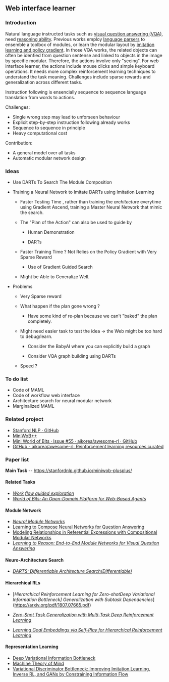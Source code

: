 ## Web interface learner

### Introduction
Natural language instructed tasks such as [visual question answering (VQA)](https://ieeexplore.ieee.org/stamp/stamp.jsp?tp=&arnumber=8237355), need [reasoning ability](https://papers.nips.cc/paper/8203-learning-to-reason-with-third-order-tensor-products.pdf). Previous works employ [language parsers](https://arxiv.org/pdf/1511.02799.pdf) to ensemble a toolbox of modules, or learn the modular layout by [imitation learning and policy gradient](https://ieeexplore.ieee.org/stamp/stamp.jsp?tp=&arnumber=8237355). In those VQA works, the related objects can often be idenfied from question sentense and linked to objects in the image by specific modular. Therefore, the actions involve only "seeing". For web interface learner, the actions include mouse clicks and simple keyboard operations. It needs more complex reinforcement learning techniques to understand the task meaning. Challenges include sparse rewards and generalization across different tasks.

Instruction following is ensencially sequence to sequence language translation from words to actions.

Challenges:
- Single wrong step may lead to unforseen behaviour
- Explicit step-by-step instruction following already works
- Sequence to sequence in principle
- Heavy computational cost

Contribution:
- A general model over all tasks
- Automatic modular network design

### Ideas

- Use DARTs To Search The Module Composition
- Training a Neural Network to Imitate DARTs using Imitation Learning

  - Faster Testing Time , rather than training the _architecture_ everytime using Gradient Ascend, training a Master Neural Network that mimic the search.

  - The "Plan of the Action" can also be used to guide by

    - Human Demonstration

    - DARTs

  - Faster Training Time ? Not Relies on the Policy Gradient with Very Sparse Reward

    - Use of Gradient Guided Search

  - Might be Able to Generalize Well.

- Problems

    - Very Sparse reward

    - What happen if the plan gone wrong ?

      - Have some kind of re-plan because we can't "baked" the plan completely.

    - Might need easier task to test the idea -> the Web might be too hard to debug/learn.

      - Consider the BabyAI where you can explicitly build a graph

      - Consider VQA graph building using DARTs

    - Speed ?


### To do list

- Code of MAML
- Code of workflow web interface
- Architecture search for neural modular network
- Marginalized MAML

### Related project
- [Stanford NLP · GitHub](https://github.com/stanfordnlp)
- [MiniWoB++](https://github.com/stanfordnlp/miniwob-plusplus)
- [Mini World of Bits · Issue #55 · aikorea/awesome-rl · GitHub](https://github.com/aikorea/awesome-rl/issues/55)
- [GitHub - aikorea/awesome-rl: Reinforcement learning resources curated](https://github.com/aikorea/awesome-rl)

### Paper list

**Main Task** -- https://stanfordnlp.github.io/miniwob-plusplus/

#### Related Tasks
- [*Work flow guided exploration*](https://arxiv.org/pdf/1802.08802.pdf)
- [*World of Bits: An Open-Domain Platform for Web-Based Agents*](http://proceedings.mlr.press/v70/shi17a/shi17a.pdf)

#### Module Network
- [*Neural Module Networks*](https://arxiv.org/abs/1511.02799)
- [Learning to Compose Neural Networks for Question Answering](https://arxiv.org/abs/1601.01705)
- [Modeling Relationships in Referential Expressions with Compositional Modular Networks](https://arxiv.org/abs/1611.09978)
- [*Learning to Reason: End-to-End Module Networks for Visual Question Answering*](https://arxiv.org/abs/1704.05526)

#### Neuro-Architecture Search

- [*DARTS: Differentiable Architecture Search(Differentiable)*](https://arxiv.org/abs/1806.09055)

#### Hierarchical RLs

- [*Hierarchical Reinforcement Learning for Zero-shotDeep Variational Information Bottleneck]
Generalization with Subtask Dependencies*](https://arxiv.org/pdf/1807.07665.pdf)

- [*Zero-Shot Task Generalization with Multi-Task Deep Reinforcement Learning*](https://arxiv.org/pdf/1706.05064.pdf)

- [*Learning Goal Embeddings via Self-Play for
Hierarchical Reinforcement Learning*](https://arxiv.org/pdf/1811.09083.pdf)

#### Representation Learning 

- [Deep Variational Information Bottleneck](https://arxiv.org/abs/1612.00410)
- [Machine Theory of Mind](https://arxiv.org/abs/1802.07740)
- [Variational Discriminator Bottleneck: Improving Imitation Learning, Inverse RL, and GANs by Constraining Information Flow](https://arxiv.org/pdf/1810.00821.pdf)
